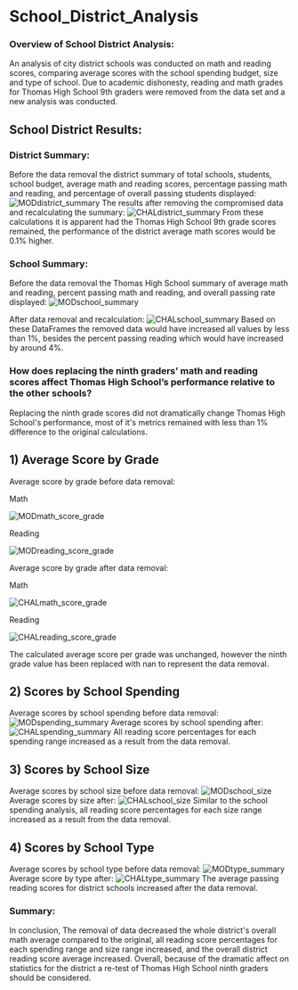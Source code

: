 # School_District_Analysis

### Overview of School District Analysis:
An analysis of city district schools was conducted on math and reading scores, comparing average scores with the school spending budget, size and type of school. Due to academic dishonesty, reading and math grades for Thomas High School 9th graders were removed from the data set and a new analysis was conducted.

## School District Results:
### District Summary:
Before the data removal the district summary of total schools, students, school budget, average math and reading scores, percentage passing math and reading, and percentage of overall passing students displayed:
![MODdistrict_summary](https://user-images.githubusercontent.com/99298165/163697541-b8456422-a8a6-4031-a979-ce9e5195315c.png)
The results after removing the compromised data and recalculating the summary:
![CHALdistrict_summary](https://user-images.githubusercontent.com/99298165/163697933-573671a8-5323-42a7-9328-2003b44d4ac5.png)
From these calculations it is apparent had the Thomas High School 9th grade scores remained, the performance of the district average math scores would be 0.1% higher.
### School Summary:
Before the data removal the Thomas High School summary of average math and reading, percent passing math and reading, and overall passing rate displayed:
![MODschool_summary](https://user-images.githubusercontent.com/99298165/163699096-19bc7170-68e0-4e12-9bac-0a283eff92d8.png)

After data removal and recalculation:
![CHALschool_summary](https://user-images.githubusercontent.com/99298165/163699098-446bbe9b-cb5e-43b4-8677-4b0bd7050213.png)
Based on these DataFrames the removed data would have increased all values by less than 1%, besides the percent passing reading which would have increased by around 4%. 
### How does replacing the ninth graders’ math and reading scores affect Thomas High School’s performance relative to the other schools?
Replacing the ninth grade scores did not dramatically change Thomas High School's performance, most of it's metrics remained with less than 1% difference to the original calculations.

## 1) Average Score by Grade
Average score by grade before data removal:

Math

![MODmath_score_grade](https://user-images.githubusercontent.com/99298165/163699613-cbbf5fb2-2c90-4822-b0e9-03aef6071588.png)

Reading

![MODreading_score_grade](https://user-images.githubusercontent.com/99298165/163699619-9bd2f776-5abd-40f2-b984-e94e00424f4d.png)

Average score by grade after data removal:

Math 

![CHALmath_score_grade](https://user-images.githubusercontent.com/99298165/163699629-babc55f9-78a4-4c89-aaa5-a80a56f0d956.png)

Reading

![CHALreading_score_grade](https://user-images.githubusercontent.com/99298165/163699638-ab35c5b6-0583-411a-8f10-b42a35a5ac6a.png)

The calculated average score per grade was unchanged, however the ninth grade value has been replaced with nan to represent the data removal.
## 2) Scores by School Spending
Average scores by school spending before data removal:
![MODspending_summary](https://user-images.githubusercontent.com/99298165/163700026-44c1aacc-07e9-4347-8882-14094b3da567.png)
Average scores by school spending after:
![CHALspending_summary](https://user-images.githubusercontent.com/99298165/163700036-96e4a76e-76de-42c8-803a-e11117261f0e.png)
All reading score percentages for each spending range increased as a result from the data removal. 
## 3) Scores by School Size
Average scores by school size before data removal:
![MODschool_size](https://user-images.githubusercontent.com/99298165/163700144-feb22bea-d091-4212-b02d-6b2f49fb0bec.png)
Average scores by size after:
![CHALschool_size](https://user-images.githubusercontent.com/99298165/163700147-16cafd0d-7f8d-487f-bff1-504dcf529a64.png)
Similar to the school spending analysis, all reading score percentages for each size range increased as a result from the data removal.
## 4) Scores by School Type
Average scores by school type before data removal:
![MODtype_summary](https://user-images.githubusercontent.com/99298165/163700251-8ca1cc5f-f715-44e0-bad8-ddc81eba7f18.png)
Average score by type after:
![CHALtype_summary](https://user-images.githubusercontent.com/99298165/163700270-4d6805cb-bf7c-4e2c-86f1-9c1d28fb2eaa.png)
The average passing reading scores for district schools increased after the data removal.
### Summary:
In conclusion, The removal of data decreased the whole district's overall math average compared to the original, all reading score percentages for each spending range and size range increased, and the overall district reading score average increased. Overall, because of the dramatic affect on statistics for the district a re-test of Thomas High School ninth graders should be considered.
